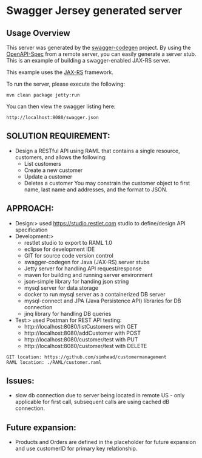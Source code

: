 # Swagger Jersey generated server

## Usage Overview
This server was generated by the [swagger-codegen](https://github.com/swagger-api/swagger-codegen) project. By using the 
[OpenAPI-Spec](https://github.com/swagger-api/swagger-core/wiki) from a remote server, you can easily generate a server stub.  This
is an example of building a swagger-enabled JAX-RS server.

This example uses the [JAX-RS](https://jax-rs-spec.java.net/) framework.

To run the server, please execute the following:

```
mvn clean package jetty:run
```

You can then view the swagger listing here:

```
http://localhost:8080/swagger.json
```

## SOLUTION REQUIREMENT:
- Design a RESTful API using RAML that contains a single resource, customers, and allows the following:
	- List customers
	- Create a new customer
	- Update a customer
	- Deletes a customer
You may constrain the customer object to first name, last name and addresses, and the format to JSON.

## APPROACH:
- Design:> used https://studio.restlet.com studio to define/design API specification
- Development:> 
	- restlet studio to export to RAML 1.0
	- eclipse for development IDE
	- GIT for source code version control
	- swagger-codegen for Java (JAX-RS) server stubs
	- Jetty server for handling API request/response
	- maven for building and running server environment
	- json-simple library for handing json string
	- mysql server for data storage
	- docker to run mysql server as a containerized DB server
	- mysql-connect and JPA (Java Persistence API) libraries for DB connection
	- jinq library for handling DB queries
- Test:> used Postman for REST API testing:
	- http://localhost:8080/listCustomers with GET
	- http://localhost:8080/addCustomer with POST
	- http://localhost:8080/customer/test with PUT
	- http://localhost:8080/customer/test with DELETE

```
GIT location: https://github.com/simhead/customermanagement
RAML location: ./RAML/customer.raml
```

## Issues:
- slow db connection due to server being located in remote US - only applicable for first call, subsequent calls are using cached dB connection.	

## Future expansion:
- Products and Orders are defined in the placeholder for future expansion and use customerID for primary key relationship.
